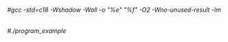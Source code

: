
###### #gcc -std=c18 -Wshadow -Wall -o "%e" "%f" -O2 -Wno-unused-result -lm
###### #./program_example
